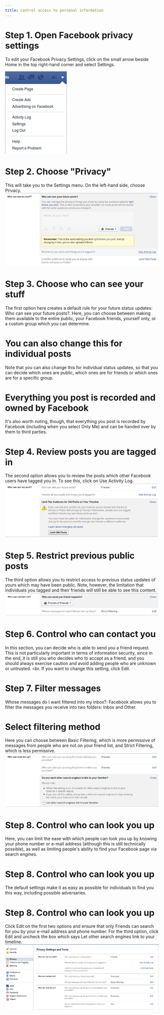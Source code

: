 ```yaml
---
title: Control access to personal information
---
```

# Step 1. Open Facebook privacy settings
 To edit your Facebook Privacy Settings, click on the small arrow beside Home in the top right-hand corner and select Settings.

![facebook-all-05.png](facebook-all-05.png)
<br>
# Step 2. Choose "Privacy"
 This will take you to the Settings menu. On the left-hand side, choose Privacy.
![facebook-all-18.png](facebook-all-18.png)
<br>

# Step 3. Choose who can see your stuff
The first option here creates a default rule for your future status updates: Who can see your future posts?. Here, you can choose between making them available to the entire public, your Facebook friends, yourself only, or a custom group which you can determine.
<br>
# You can also change this for individual posts
Note that you can also change this for individual status updates, so that you can decide which ones are public, which ones are for friends or which ones are for a specific group.
<br>
# Everything you post is recorded and owned by Facebook
It's also worth noting, though, that everything you post is recorded by Facebook (including when you select Only Me) and can be handed over by them to third parties.
<br>
# Step 4. Review posts you are tagged in
The second option allows you to review the posts which other Facebook users have tagged you in. To see this, click on Use Activity Log.
![facebook-all-19.png](facebook-all-19.png)
<br>
# Step 5. Restrict previous public posts
The third option allows you to restrict access to previous status updates of yours which may have been public. Note, however, the limitation that individuals you tagged and their friends will still be able to see this content.
![facebook-all-20.png](facebook-all-20.png)
<br>
# Step 6. Control who can contact you
In this section, you can decide who is able to send you a friend request. This is not particularly important in terms of information security, since in the end, it is still you who decides who to accept as a friend, and you should always exercise caution and avoid adding people who are unknown or untrusted.
<br.
If you want to change this setting, click Edit.
<br>
# Step 7. Filter messages
Whose messages do I want filtered into my inbox?: Facebook allows you to filter the messages you receive into two folders: Inbox and Other.
<br>
# Select filtering method
Here you can choose between Basic Filtering, which is more permissive of messages from people who are not on your friend list, and Strict Filtering, which is less permissive.
![facebook-all-21.png](facebook-all-21.png)
<br>
# Step 8. Control who can look you up
Here, you can limit the ease with which people can look you up by knowing your phone number or e-mail address (although this is still technically possible), as well as limiting people's ability to find your Facebook page via search engines.
<br>
# Step 8. Control who can look you up
The default settings make it as easy as possible for individuals to find you this way, including possible adversaries.
<br>
# Step 8. Control who can look you up
Click Edit on the first two options and ensure that only Friends can search for you by your e-mail address and phone number. For the third option, click Edit and uncheck the box which says Let other search engines link to your timeline.
![facebook-all-25.png](facebook-all-25.png)
